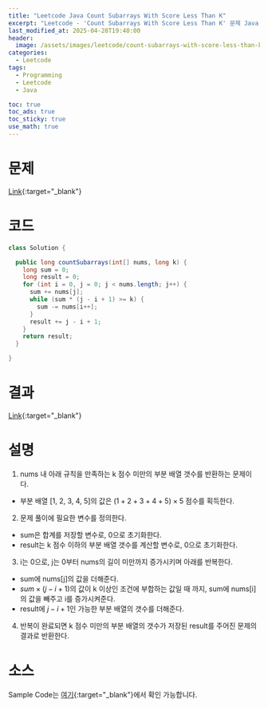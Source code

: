 ```yaml
---
title: "Leetcode Java Count Subarrays With Score Less Than K"
excerpt: "Leetcode - 'Count Subarrays With Score Less Than K' 문제 Java 풀이"
last_modified_at: 2025-04-28T19:40:00
header:
  image: /assets/images/leetcode/count-subarrays-with-score-less-than-k.png
categories:
  - Leetcode
tags:
  - Programming
  - Leetcode
  - Java

toc: true
toc_ads: true
toc_sticky: true
use_math: true
---
```

# 문제
[Link](https://leetcode.com/problems/count-subarrays-with-score-less-than-k/){:target="_blank"}

# 코드
```java
class Solution {

  public long countSubarrays(int[] nums, long k) {
    long sum = 0;
    long result = 0;
    for (int i = 0, j = 0; j < nums.length; j++) {
      sum += nums[j];
      while (sum * (j - i + 1) >= k) {
        sum -= nums[i++];
      }
      result += j - i + 1;
    }
    return result;
  }

}
```

# 결과
[Link](https://leetcode.com/problems/count-subarrays-of-length-three-with-a-condition/submissions/1619121097/){:target="_blank"}

# 설명
1. nums 내 아래 규칙을 만족하는 k 점수 미만의 부분 배열 갯수를 반환하는 문제이다.
- 부분 배열 [1, 2, 3, 4, 5]의 값은 $(1 + 2 + 3 + 4 + 5) \times 5$ 점수를 획득한다.

2. 문제 풀이에 필요한 변수를 정의한다.
- sum은 합계를 저장할 변수로, 0으로 초기화한다.
- result는 k 점수 이하의 부분 배열 갯수를 계산할 변수로, 0으로 초기화한다.

3. i는 0으로, j는 0부터 nums의 길이 미만까지 증가시키며 아래를 반복한다.
- sum에 nums[j]의 값을 더해준다.
- $sum \times (j - i + 1)$의 값이 k 이상인 조건에 부합하는 값일 때 까지, sum에 nums[i]의 값을 빼주고 i를 증가시켜준다.
- result에 $j - i + 1$인 가능한 부분 배열의 갯수를 더해준다.

4. 반복이 완료되면 k 점수 미만의 부분 배열의 갯수가 저장된 result를 주어진 문제의 결과로 반환한다.

# 소스
Sample Code는 [여기](https://github.com/GracefulSoul/leetcode/blob/master/src/main/java/gracefulsoul/problems/CountSubarraysWithScoreLessThanK.java){:target="_blank"}에서 확인 가능합니다.